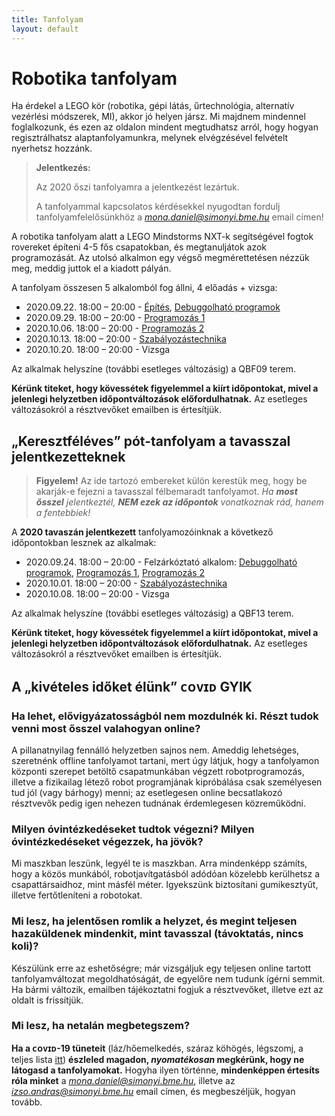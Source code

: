 ```yaml
---
title: Tanfolyam
layout: default
---
```


# Robotika tanfolyam

Ha érdekel a LEGO kör (robotika, gépi látás, űrtechnológia, alternatív vezérlési módszerek, MI), akkor jó helyen jársz. Mi majdnem mindennel foglalkozunk, és ezen az oldalon mindent megtudhatsz arról, hogy hogyan regisztrálhatsz alaptanfolyamunkra, melynek elvégzésével felvételt nyerhetsz hozzánk.

> **Jelentkezés:**
>
> Az 2020 őszi tanfolyamra a jelentkezést lezártuk.
>
> A tanfolyammal kapcsolatos kérdésekkel nyugodtan fordulj tanfolyamfelelősünkhöz a *mona.daniel@simonyi.bme.hu* email címen!


A robotika tanfolyam alatt a LEGO Mindstorms NXT-k segítségével fogtok rovereket építeni 4-5 fős csapatokban, és megtanuljátok azok programozását. Az utolsó alkalmon egy végső megmérettetésen nézzük meg, meddig juttok el a kiadott pályán.

A tanfolyam összesen 5 alkalomból fog állni, 4 előadás + vizsga:

 - 2020.09.22. 18:00 – 20:00 - [Építés](epites), [Debuggolható programok](/tanfolyam/debuggolhato_programok.pdf)
 - 2020.09.29. 18:00 – 20:00 - [Programozás 1](programozas-1)
 - 2020.10.06. 18:00 – 20:00 - [Programozás 2](programozas-2)
 - 2020.10.13. 18:00 – 20:00 - [Szabályozástechnika](szabalyozastechnika)
 - 2020.10.20. 18:00 – 20:00 - Vizsga

Az alkalmak helyszíne (további esetleges változásig) a QBF09 terem.

**Kérünk titeket, hogy kövessétek figyelemmel a kiírt időpontokat, mivel a jelenlegi helyzetben időpontváltozások előfordulhatnak.** Az esetleges változásokról a résztvevőket emailben is értesítjük.

## „Keresztféléves” pót-tanfolyam a tavasszal jelentkezetteknek

> **Figyelem!** Az ide tartozó embereket külön kerestük meg, hogy be akarják-e fejezni a tavasszal félbemaradt tanfolyamot. _Ha **most ősszel** jelentkeztél, **NEM ezek az időpontok** vonatkoznak rád, hanem a fentebbiek!_

A **2020 tavaszán jelentkezett** tanfolyamozóinknak a következő időpontokban lesznek az alkalmak:

 - 2020.09.24. 18:00 – 20:00 - Felzárkóztató alkalom: [Debuggolható programok](/tanfolyam/debuggolhato_programok.pdf), [Programozás 1](programozas-1), [Programozás 2](programozas-2)
 - 2020.10.01. 18:00 – 20:00 - [Szabályozástechnika](szabalyozastechnika)
 - 2020.10.08. 18:00 – 20:00 - Vizsga

Az alkalmak helyszíne (további esetleges változásig) a QBF13 terem.

**Kérünk titeket, hogy kövessétek figyelemmel a kiírt időpontokat, mivel a jelenlegi helyzetben időpontváltozások előfordulhatnak.** Az esetleges változásokról a résztvevőket emailben is értesítjük.

## A „kivételes időket élünk” ᴄᴏᴠɪᴅ GYIK

### Ha lehet, elővigyázatosságból nem mozdulnék ki. Részt tudok venni most ősszel valahogyan online?
A pillanatnyilag fennálló helyzetben sajnos nem. Ameddig lehetséges, szeretnénk offline tanfolyamot tartani, mert úgy látjuk, hogy a tanfolyamon központi szerepet betöltő csapatmunkában végzett robotprogramozás, illetve a fizikailag létező robot programjának kipróbálása csak személyesen tud jól (vagy bárhogy) menni; az esetlegesen online becsatlakozó résztvevők pedig igen nehezen tudnának érdemlegesen közreműködni.

### Milyen óvintézkedéseket tudtok végezni? Milyen óvintézkedéseket végezzek, ha jövök?
Mi maszkban leszünk, legyél te is maszkban. Arra mindenképp számíts, hogy a közös munkából, robotjavítgatásból adódóan közelebb kerülhetsz a csapattársaidhoz, mint másfél méter. Igyekszünk biztosítani gumikesztyűt, illetve fertőtleníteni a robotokat.

### Mi lesz, ha jelentősen romlik a helyzet, és megint teljesen hazaküldenek mindenkit, mint tavasszal (távoktatás, nincs koli)?
Készülünk erre az eshetőségre; már vizsgáljuk egy teljesen online tartott tanfolyamváltozat megoldhatóságát, de egyelőre nem tudunk ígérni semmit. Ha bármi változik, emailben tájékoztatni fogjuk a résztvevőket, illetve ezt az oldalt is frissítjük.

### Mi lesz, ha netalán megbetegszem?
**Ha a ᴄᴏᴠɪᴅ-19 tüneteit** (láz/hőemelkedés, száraz köhögés, légszomj, a teljes lista [itt](https://koronavirus.gov.hu/sites/default/files/sites/default/files/imce/altalanos_tajekoztato.pdf)) **észleled magadon, _nyomatékosan_ megkérünk, hogy ne látogasd a tanfolyamokat.** Hogyha ilyen történne, **mindenképpen értesíts róla minket** a *mona.daniel@simonyi.bme.hu*, illetve az *izso.andras@simonyi.bme.hu* email címen, és megbeszéljük, hogyan tovább.
